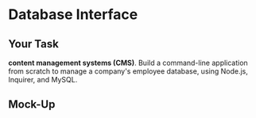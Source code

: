 # Database Interface



## Your Task

**content management systems (CMS)**. 
Build a command-line application from scratch to manage a company's employee database, using Node.js, Inquirer, and MySQL.


## Mock-Up

